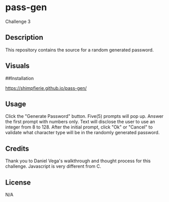# pass-gen
Challenge 3

## Description

This repository contains the source for a random generated password.

## Visuals

##Installation

https://shimpfierie.github.io/pass-gen/

## Usage

Click the "Generate Password" button. Five(5) prompts will pop up. Answer the first prompt with numbers only. Text will disclose the user to use an integer from 8 to 128. After the initial prompt, click "Ok" or "Cancel" to validate what character type will be in the randomly generated password.

## Credits

Thank you to Daniel Vega's walkthrough and thought process for this challenge. Javascript is very different from C.

## License

N/A

